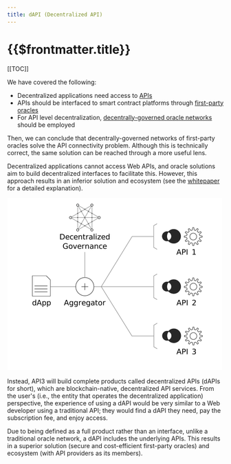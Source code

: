 ```yaml
---
title: dAPI (Decentralized API)
---
```


# {{$frontmatter.title}}

[[TOC]]

We have covered the following:

* Decentralized applications need access to [APIs](/fundamentals/api.md)
* APIs should be interfaced to smart contract platforms through [first-party oracles](/fundamentals/first-party-oracles.md)
* For API level decentralization, [decentrally-governed oracle networks](/fundamentals/decentrally-governed-oracle-networks.md) should be employed

Then, we can conclude that decentrally-governed networks of first-party oracles solve the API connectivity problem. Although this is technically correct, the same solution can be reached through a more useful lens.

Decentralized applications cannot access Web APIs, and oracle solutions aim to build decentralized interfaces to facilitate this. However, this approach results in an inferior solution and ecosystem (see the [whitepaper](/README.md#whitepaper) for a detailed explanation).

![dapi.png](../figures/dapi.png)

Instead, API3 will build complete products called decentralized APIs (dAPIs for short), which are blockchain-native, decentralized API services. From the user's (i.e., the entity that operates the decentralized application) perspective, the experience of using a dAPI would be very similar to a Web developer using a traditional API; they would find a dAPI they need, pay the subscription fee, and enjoy access.

Due to being defined as a full product rather than an interface, unlike a traditional oracle network, a dAPI includes the underlying APIs. This results in a superior solution (secure and cost-efficient first-party oracles) and ecosystem (with API providers as its members).
